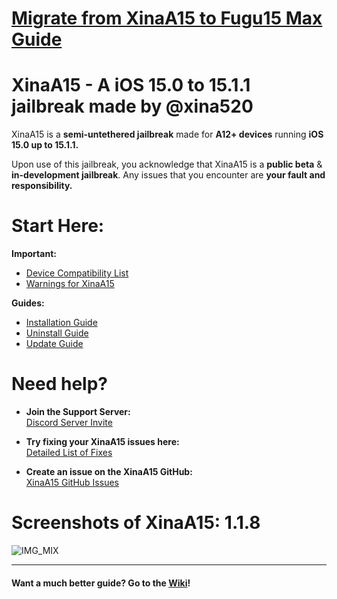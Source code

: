 # [Migrate from XinaA15 to Fugu15 Max Guide](https://github.com/NotDarkn/XinaA15/wiki/Questions#how-do-i-switch-from-xinaa15-to-fugu15-max)
# XinaA15 - A iOS 15.0 to 15.1.1 jailbreak made by @xina520
XinaA15 is a **semi-untethered jailbreak** made for **A12+ devices** running **iOS 15.0 up to 15.1.1.**

Upon use of this jailbreak, you acknowledge that XinaA15 is a **public beta** & **in-development jailbreak**. Any issues that you encounter are **your fault and responsibility.**

# Start Here:
 **Important:**
 - [Device Compatibility List](https://github.com/NotDarkn/XinaA15/wiki/Compatibility)
 - [Warnings for XinaA15](https://github.com/NotDarkn/XinaA15/wiki/Warnings)

**Guides:**
 - [Installation Guide](https://github.com/NotDarkn/XinaA15/blob/main/-INSTALL.md)
 - [Uninstall Guide](https://github.com/NotDarkn/XinaA15/blob/main/-REMOVE.md)
 - [Update Guide](https://github.com/NotDarkn/XinaA15/blob/main/-UPDATE.md)

# Need help?

- **Join the Support Server:<br>**
[Discord Server Invite](https://discord.gg/xina-a15)

- **Try fixing your XinaA15 issues here:<br>**
[Detailed List of Fixes](https://github.com/NotDarkn/XinaA15/wiki/Fixes)

- **Create an issue on the XinaA15 GitHub:<br>**
[XinaA15 GitHub Issues](https://github.com/jacksight/xina520_official_jailbreak/issues)

# Screenshots of XinaA15: 1.1.8
![IMG_MIX](https://user-images.githubusercontent.com/73033672/228721971-175cb6d2-628b-4e57-81a8-0a518608f827.PNG)
***
#### Want a much better guide? Go to the [Wiki](https://github.com/NotDarkn/XinaA15/wiki)!
